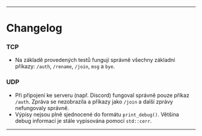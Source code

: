 
---

# Changelog

### TCP
- Na základě provedených testů fungují správně všechny základní příkazy: `/auth`, `/rename`, `/join`, `msg` a `bye`.

### UDP
- Při připojení ke serveru (např. Discord) fungoval správně pouze příkaz `/auth`. Zpráva se nezobrazila a příkazy jako `/join` a další zprávy nefungovaly správně.
- Výpisy nejsou plně sjednocené do formátu `print_debug()`. Většina debug informací je stále vypisována pomocí `std::cerr`.

--- 

